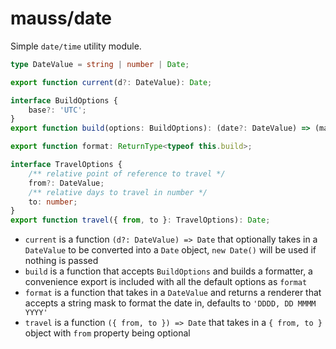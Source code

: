 # mauss/date

Simple `date/time` utility module.

```ts
type DateValue = string | number | Date;

export function current(d?: DateValue): Date;

interface BuildOptions {
	base?: 'UTC';
}
export function build(options: BuildOptions): (date?: DateValue) => (mask?: string) => string;

export function format: ReturnType<typeof this.build>;

interface TravelOptions {
	/** relative point of reference to travel */
	from?: DateValue;
	/** relative days to travel in number */
	to: number;
}
export function travel({ from, to }: TravelOptions): Date;
```

-   `current` is a function `(d?: DateValue) => Date` that optionally takes in a `DateValue` to be converted into a `Date` object, `new Date()` will be used if nothing is passed
-   `build` is a function that accepts `BuildOptions` and builds a formatter, a convenience export is included with all the default options as `format`
-   `format` is a function that takes in a `DateValue` and returns a renderer that accepts a string mask to format the date in, defaults to `'DDDD, DD MMMM YYYY'`
-   `travel` is a function `({ from, to }) => Date` that takes in a `{ from, to }` object with `from` property being optional
